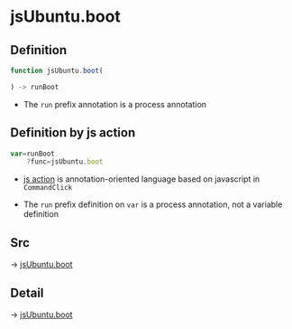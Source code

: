 # jsUbuntu.boot

## Definition

```js.js
function jsUbuntu.boot(

) -> runBoot
```

- The `run` prefix annotation is a process annotation
## Definition by js action

```js.js
var=runBoot
	?func=jsUbuntu.boot

```

- [js action](#) is annotation-oriented language based on javascript in `CommandClick`

- The `run` prefix definition on `var` is a process annotation, not a variable definition

## Src

-> [jsUbuntu.boot](https://github.com/puutaro/CommandClick/blob/master/app/src/main/java/com/puutaro/commandclick/fragment_lib/terminal_fragment/js_interface/JsUbuntu.kt#L224)

## Detail

-> [jsUbuntu.boot](https://github.com/puutaro/CommandClick/blob/master/md/developer/js_interface/details/JsUbuntu/boot.md)

